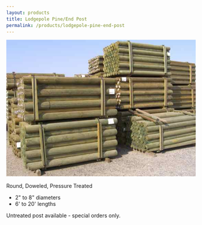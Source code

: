 ```yaml
---
layout: products
title: Lodgepole Pine/End Post
permalink: /products/lodgepole-pine-end-post
---
```


<p><a href='/images/2007fgsylodgepolls.jpg' rel='lightbox'>
    <img src='/images/2007fgsylodgepolls.jpg' alt='Lodge Poles'
        class='h200' /></a>
</p>

<p>Round, Doweled, Pressure Treated</p>
<ul class='products'>
    <li>2" to 8" diameters</li>
    <li>6' to 20' lengths</li>
</ul>

<p>Untreated post available - special orders only.</p>
